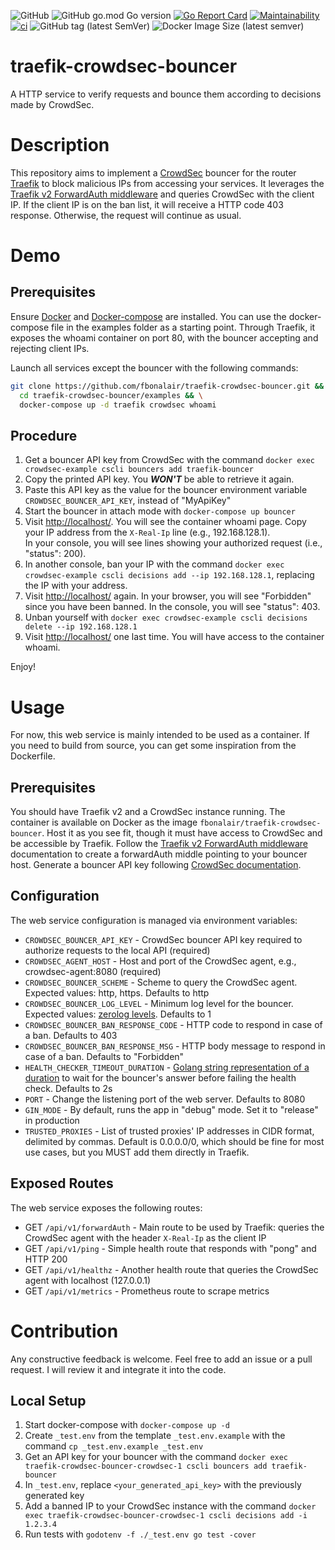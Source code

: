 
![GitHub](https://img.shields.io/github/license/fbonalair/traefik-crowdsec-bouncer)
![GitHub go.mod Go version](https://img.shields.io/github/go-mod/go-version/fbonalair/traefik-crowdsec-bouncer)
[![Go Report Card](https://goreportcard.com/badge/github.com/fbonalair/traefik-crowdsec-bouncer)](https://goreportcard.com/report/github.com/fbonalair/traefik-crowdsec-bouncer)
[![Maintainability](https://api.codeclimate.com/v1/badges/7177dce30f0abdf8bcbf/maintainability)](https://codeclimate.com/github/fbonalair/traefik-crowdsec-bouncer/maintainability)
[![ci](https://github.com/fbonalair/traefik-crowdsec-bouncer/actions/workflows/main.yml/badge.svg)](https://github.com/fbonalair/traefik-crowdsec-bouncer/actions/workflows/main.yml)
![GitHub tag (latest SemVer)](https://img.shields.io/github/v/tag/fbonalair/traefik-crowdsec-bouncer)
![Docker Image Size (latest semver)](https://img.shields.io/docker/image-size/fbonalair/traefik-crowdsec-bouncer)

# traefik-crowdsec-bouncer

A HTTP service to verify requests and bounce them according to decisions made by CrowdSec.

# Description

This repository aims to implement a [CrowdSec](https://doc.crowdsec.net/) bouncer for the router [Traefik](https://doc.traefik.io/traefik/) to block malicious IPs from accessing your services. It leverages the [Traefik v2 ForwardAuth middleware](https://doc.traefik.io/traefik/middlewares/http/forwardauth/) and queries CrowdSec with the client IP. If the client IP is on the ban list, it will receive a HTTP code 403 response. Otherwise, the request will continue as usual.

# Demo

## Prerequisites 

Ensure [Docker](https://docs.docker.com/get-docker/) and [Docker-compose](https://docs.docker.com/compose/install/) are installed. You can use the docker-compose file in the examples folder as a starting point. Through Traefik, it exposes the whoami container on port 80, with the bouncer accepting and rejecting client IPs.

Launch all services except the bouncer with the following commands:

```bash
git clone https://github.com/fbonalair/traefik-crowdsec-bouncer.git && \
  cd traefik-crowdsec-bouncer/examples && \
  docker-compose up -d traefik crowdsec whoami 
```

## Procedure

1. Get a bouncer API key from CrowdSec with the command `docker exec crowdsec-example cscli bouncers add traefik-bouncer`
2. Copy the printed API key. You **_WON'T_** be able to retrieve it again.
3. Paste this API key as the value for the bouncer environment variable `CROWDSEC_BOUNCER_API_KEY`, instead of "MyApiKey"
4. Start the bouncer in attach mode with `docker-compose up bouncer`
5. Visit <http://localhost/>. You will see the container whoami page. Copy your IP address from the `X-Real-Ip` line (e.g., 192.168.128.1).  
   In your console, you will see lines showing your authorized request (i.e., "status": 200).
6. In another console, ban your IP with the command `docker exec crowdsec-example cscli decisions add --ip 192.168.128.1`, replacing the IP with your address.
7. Visit <http://localhost/> again. In your browser, you will see "Forbidden" since you have been banned.
   In the console, you will see "status": 403.
8. Unban yourself with `docker exec crowdsec-example cscli decisions delete --ip 192.168.128.1`
9. Visit <http://localhost/> one last time. You will have access to the container whoami.  

Enjoy!

# Usage

For now, this web service is mainly intended to be used as a container. If you need to build from source, you can get some inspiration from the Dockerfile.

## Prerequisites

You should have Traefik v2 and a CrowdSec instance running. The container is available on Docker as the image `fbonalair/traefik-crowdsec-bouncer`. Host it as you see fit, though it must have access to CrowdSec and be accessible by Traefik. Follow the [Traefik v2 ForwardAuth middleware](https://doc.traefik.io/traefik/middlewares/http/forwardauth/) documentation to create a forwardAuth middle pointing to your bouncer host. Generate a bouncer API key following [CrowdSec documentation](https://doc.crowdsec.net/docs/cscli/cscli_bouncers_add).

## Configuration

The web service configuration is managed via environment variables:

* `CROWDSEC_BOUNCER_API_KEY`            - CrowdSec bouncer API key required to authorize requests to the local API (required)
* `CROWDSEC_AGENT_HOST`                 - Host and port of the CrowdSec agent, e.g., crowdsec-agent:8080 (required)
* `CROWDSEC_BOUNCER_SCHEME`             - Scheme to query the CrowdSec agent. Expected values: http, https. Defaults to http
* `CROWDSEC_BOUNCER_LOG_LEVEL`          - Minimum log level for the bouncer. Expected values: [zerolog levels](https://pkg.go.dev/github.com/rs/zerolog#readme-leveled-logging). Defaults to 1
* `CROWDSEC_BOUNCER_BAN_RESPONSE_CODE`  - HTTP code to respond in case of a ban. Defaults to 403
* `CROWDSEC_BOUNCER_BAN_RESPONSE_MSG`   - HTTP body message to respond in case of a ban. Defaults to "Forbidden"
* `HEALTH_CHECKER_TIMEOUT_DURATION`     - [Golang string representation of a duration](https://pkg.go.dev/time#ParseDuration) to wait for the bouncer's answer before failing the health check. Defaults to 2s
* `PORT`                                - Change the listening port of the web server. Defaults to 8080
* `GIN_MODE`                            - By default, runs the app in "debug" mode. Set it to "release" in production
* `TRUSTED_PROXIES`                     - List of trusted proxies' IP addresses in CIDR format, delimited by commas. Default is 0.0.0.0/0, which should be fine for most use cases, but you MUST add them directly in Traefik. 

## Exposed Routes

The web service exposes the following routes:

* GET `/api/v1/forwardAuth`             - Main route to be used by Traefik: queries the CrowdSec agent with the header `X-Real-Ip` as the client IP
* GET `/api/v1/ping`                    - Simple health route that responds with "pong" and HTTP 200
* GET `/api/v1/healthz`                 - Another health route that queries the CrowdSec agent with localhost (127.0.0.1)
* GET `/api/v1/metrics`                 - Prometheus route to scrape metrics

# Contribution

Any constructive feedback is welcome. Feel free to add an issue or a pull request. I will review it and integrate it into the code.    

## Local Setup 

1. Start docker-compose with `docker-compose up -d`
2. Create `_test.env` from the template `_test.env.example` with the command `cp _test.env.example _test.env`
3. Get an API key for your bouncer with the command `docker exec traefik-crowdsec-bouncer-crowdsec-1 cscli bouncers add traefik-bouncer`
4. In `_test.env`, replace `<your_generated_api_key>` with the previously generated key
5. Add a banned IP to your CrowdSec instance with the command `docker exec traefik-crowdsec-bouncer-crowdsec-1 cscli decisions add -i 1.2.3.4`
6. Run tests with `godotenv -f ./_test.env go test -cover`
